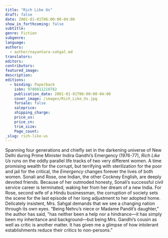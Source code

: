```yaml
---
title: "Rich Like Us"
draft: false
date: 2001-01-01T06:00:00-04:00
show_in_forthcoming: false
subtitle:
genre: Fiction
subgenre:
language:
authors:
  - author/nayantara-sahgal.md
translators:
editors:
contributors:
featured_image:
description:
editions:
  - binding: Paperback
    isbn: 9780811210782
    publication_date: 2001-01-01T06:00:00-04:00
    cover_image: /images/Rich_Like_Us.jpg
    forsale: false
    saleprice:
    shipping_charge:
    price_us:
    price_cn:
    trim_size:
    Page_count:
_slug: rich-like-us
---
```


Spanning four generations and chiefly set in the darkening universe of New Delhi during Prime Minister Indira Gandhi’s Emergency (1976-77), _Rich Like Us_ runs on the oddly parallel life tracks of two very different women. A time promising wealth for the corrupt, but terrifying with sterilization for the poor and jail for the critical, the _Emergency_ changes forever the lives of both women. Sonali and Rose, one Indian, the other Cockney English, are deeply devoted friends. Because of her outmoded honesty, Sonali’s successful civil service career is terminated, waking her from her dream of a new India. For Rose, second wife of a Hindu businessman, the corruption of society sets the scene for the last episode of her long adjustment to her adopted home. Delicately insistent, Mrs. Sahgal demands that we see a changing nation through its own eyes. “Being Nehru’s niece or Madame Pandit’s daughter," the author has said, "has neither been a help nor a hindrance––it has simply been my inheritance and background––but being Mrs. Gandhi’s cousin as well as critic is another matter. It has given me a glimpse of how intolerant establishments reduce their critics to non-persons."

